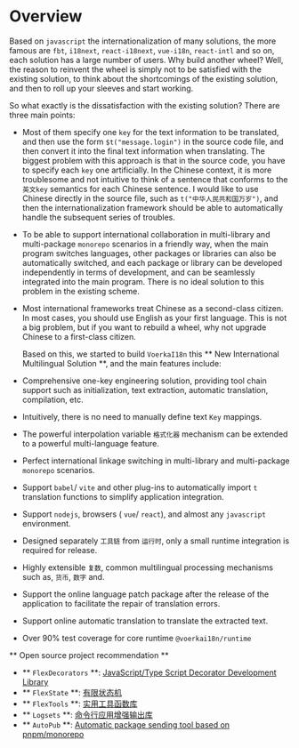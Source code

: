 # Overview

Based on `javascript` the internationalization of many solutions, the more famous are `fbt`, `i18next`, `react-i18next`, `vue-i18n`, `react-intl` and so on, each solution has a large number of users. Why build another wheel? Well, the reason to reinvent the wheel is simply not to be satisfied with the existing solution, to think about the shortcomings of the existing solution, and then to roll up your sleeves and start working.

So what exactly is the dissatisfaction with the existing solution? There are three main points:

- Most of them specify one `key` for the text information to be translated, and then use the form `$t("message.login")` in the source code file, and then convert it into the final text information when translating. The biggest problem with this approach is that in the source code, you have to specify each `key` one artificially. In the Chinese context, it is more troublesome and not intuitive to think of a sentence that conforms to the `英文key` semantics for each Chinese sentence. I would like to use Chinese directly in the source file, such as `t("中华人民共和国万岁")`, and then the internationalization framework should be able to automatically handle the subsequent series of troubles.

- To be able to support international collaboration in multi-library and multi-package `monorepo` scenarios in a friendly way, when the main program switches languages, other packages or libraries can also be automatically switched, and each package or library can be developed independently in terms of development, and can be seamlessly integrated into the main program. There is no ideal solution to this problem in the existing scheme.

- Most international frameworks treat Chinese as a second-class citizen. In most cases, you should use English as your first language. This is not a big problem, but if you want to rebuild a wheel, why not upgrade Chinese to a first-class citizen.

  Based on this, we started to build `VoerkaI18n` this ** New International Multilingual Solution **, and the main features include:
 

- Comprehensive one-key engineering solution, providing tool chain support such as initialization, text extraction, automatic translation, compilation, etc.

- Intuitively, there is no need to manually define text `Key` mappings.

- The powerful interpolation variable `格式化器` mechanism can be extended to a powerful multi-language feature.

- Perfect international linkage switching in multi-library and multi-package `monorepo` scenarios.

- Support `babel`/ `vite` and other plug-ins to automatically import `t` translation functions to simplify application integration.

- Support `nodejs`, browsers ( `vue`/ `react`), and almost any `javascript` environment.

- Designed separately `工具链` from `运行时`, only a small runtime integration is required for release.

- Highly extensible `复数`, common multilingual processing mechanisms such as, `货币`, `数字` and.

- Support the online language patch package after the release of the application to facilitate the repair of translation errors.

- Support online automatic translation to translate the extracted text.

- Over 90% test coverage for core runtime `@voerkai18n/runtime`


** Open source project recommendation **

- ** `FlexDecorators` **: [ JavaScript/Type Script Decorator Development Library ](https://zhangfisher.github.io/flex-decorators/)
- ** `FlexState` **: [有限状态机](https://zhangfisher.github.io/flexstate/)
- ** `FlexTools` **: [实用工具函数库](https://zhangfisher.github.io/flex-tools/)
- ** `Logsets` **: [命令行应用增强输出库](https://zhangfisher.github.io/logsets/)
- ** `AutoPub` **: [ Automatic package sending tool based on pnpm/monorepo ](https://zhangfisher.github.io/autopub/)

